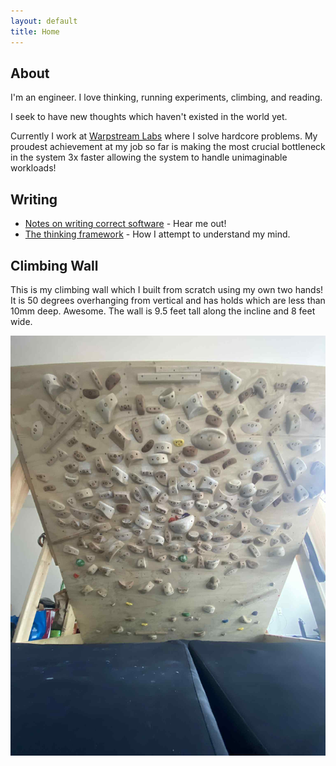 ```yaml
---
layout: default
title: Home
---
```


## About

I'm an engineer. I love thinking, running experiments, climbing, and reading.

I seek to have new thoughts which haven't existed in the world yet.

Currently I work at [Warpstream Labs](https://www.warpstream.com/) where I solve hardcore problems. My proudest achievement at my job so far is making the most crucial bottleneck in the system 3x faster allowing the system to handle unimaginable workloads!


## Writing

- [Notes on writing correct software](https://visualtransporter.substack.com/p/notes-on-writing-correct-software) - Hear me out!
- [The thinking framework](https://visualtransporter.substack.com/p/the-thinking-framework) - How I attempt to understand my mind.


## Climbing Wall

This is my climbing wall which I built from scratch using my own two hands! It is 50 degrees overhanging from vertical and has holds
which are less than 10mm deep. Awesome. The wall is 9.5 feet tall along the incline and 8 feet wide.

![Climbing Wall](assets/climbing_wall.jpeg)